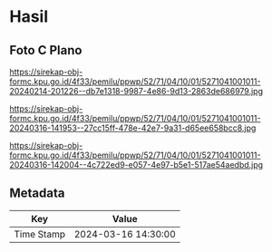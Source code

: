 # Hasil

## Foto C Plano

https://sirekap-obj-formc.kpu.go.id/4f33/pemilu/ppwp/52/71/04/10/01/5271041001011-20240214-201226--db7e1318-9987-4e86-9d13-2863de686979.jpg

https://sirekap-obj-formc.kpu.go.id/4f33/pemilu/ppwp/52/71/04/10/01/5271041001011-20240316-141953--27cc15ff-478e-42e7-9a31-d65ee658bcc8.jpg

https://sirekap-obj-formc.kpu.go.id/4f33/pemilu/ppwp/52/71/04/10/01/5271041001011-20240316-142004--4c722ed9-e057-4e97-b5e1-517ae54aedbd.jpg


## Metadata

| Key        | Value               |
| ---------- | ------------------- |
| Time Stamp | 2024-03-16 14:30:00 |



